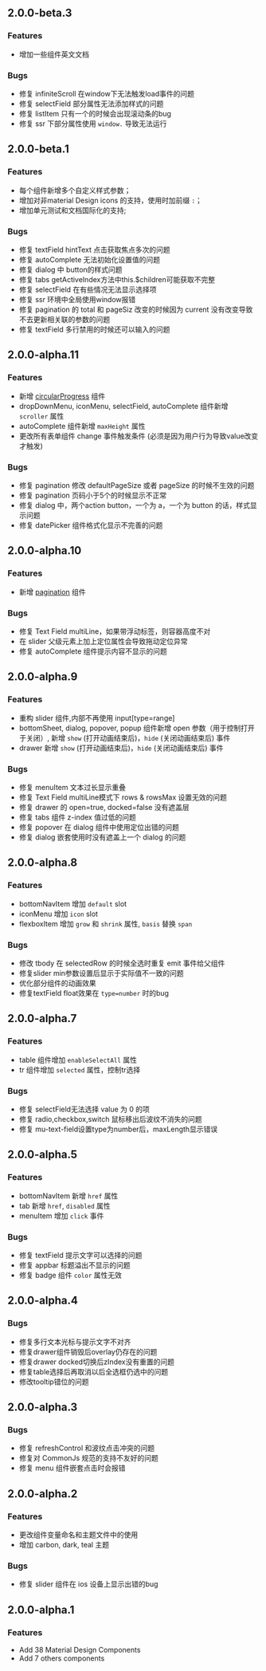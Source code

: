 ## 2.0.0-beta.3

### Features

  * 增加一些组件英文文档

### Bugs

  * 修复 infiniteScroll 在window下无法触发load事件的问题
  * 修复 selectField 部分属性无法添加样式的问题
  * 修复 listItem 只有一个的时候会出现滚动条的bug
  * 修复 ssr 下部分属性使用 `window.` 导致无法运行

## 2.0.0-beta.1

### Features

  * 每个组件新增多个自定义样式参数；
  * 增加对非material Design icons 的支持，使用时加前缀 `:`；
  * 增加单元测试和文档国际化的支持;

### Bugs

  * 修复 textField hintText 点击获取焦点多次的问题
  * 修复 autoComplete 无法初始化设置值的问题
  * 修复 dialog 中 button的样式问题
  * 修复 tabs getActiveIndex方法中this.$children可能获取不完整
  * 修复 selectField 在有些情况无法显示选择项
  * 修复 ssr 环境中全局使用window报错
  * 修复 pagination 的 total 和 pageSiz 改变的时候因为 current 没有改变导致不去更新相关联的参数的问题
  * 修复 textField 多行禁用的时候还可以输入的问题

## 2.0.0-alpha.11

### Features

  * 新增 [circularProgress](#/circularProgress) 组件
  * dropDownMenu, iconMenu, selectField, autoComplete 组件新增 `scroller` 属性
  * autoComplete 组件新增 `maxHeight` 属性
  * 更改所有表单组件 change 事件触发条件 (必须是因为用户行为导致value改变才触发)

### Bugs

  * 修复 pagination 修改 defaultPageSize 或者 pageSize 的时候不生效的问题
  * 修复 pagination 页码小于5个的时候显示不正常
  * 修复 dialog 中，两个action button，一个为 a，一个为 button 的话，样式显示问题
  * 修复 datePicker 组件格式化显示不完善的问题

## 2.0.0-alpha.10

### Features

  * 新增 [pagination](#/pagination) 组件

### Bugs

  * 修复 Text Field multiLine，如果带浮动标签，则容器高度不对
  * 在 slider 父级元素上加上定位属性会导致拖动定位异常
  * 修复 autoComplete 组件提示内容不显示的问题

## 2.0.0-alpha.9

### Features

  * 重构 slider 组件,内部不再使用 input[type=range]
  * bottomSheet, dialog, popover, popup 组件新增 open 参数（用于控制打开于关闭）, 新增 `show` (打开动画结束后)，`hide` (关闭动画结束后) 事件
  * drawer 新增 `show` (打开动画结束后)，`hide` (关闭动画结束后) 事件

### Bugs

  * 修复 menuItem 文本过长显示重叠
  * 修复 Text Field multiLine模式下 rows & rowsMax 设置无效的问题
  * 修复 drawer 的 open=true, docked=false 没有遮盖层
  * 修复 tabs 组件 z-index 值过低的问题
  * 修复 popover 在 dialog 组件中使用定位出错的问题
  * 修复 dialog 嵌套使用时没有遮盖上一个 dialog 的问题

## 2.0.0-alpha.8

### Features

  * bottomNavItem 增加 `default` slot
  * iconMenu 增加 `icon` slot
  * flexboxItem 增加 `grow` 和 `shrink` 属性, `basis` 替换 `span`

### Bugs

  * 修改 tbody 在 selectedRow 的时候全选时重复 emit 事件给父组件
  * 修复slider min参数设置后显示于实际值不一致的问题
  * 优化部分组件的动画效果
  * 修复textField float效果在 `type=number` 时的bug

## 2.0.0-alpha.7

### Features

  * table 组件增加 `enableSelectAll` 属性
  * tr 组件增加 `selected` 属性，控制tr选择

### Bugs

  * 修复 selectField无法选择 value 为 0 的项
  * 修复 radio,checkbox,switch 鼠标移出后波纹不消失的问题
  * 修复 mu-text-field设置type为number后，maxLength显示错误

## 2.0.0-alpha.5

### Features

  * bottomNavItem 新增 `href` 属性
  * tab 新增 `href`, `disabled` 属性
  * menuItem 增加 `click` 事件

### Bugs

  * 修复 textField 提示文字可以选择的问题
  * 修复 appbar 标题溢出不显示的问题
  * 修复 badge 组件 `color` 属性无效

## 2.0.0-alpha.4

### Bugs

  * 修复多行文本光标与提示文字不对齐
  * 修复drawer组件销毁后overlay仍存在的问题
  * 修复drawer docked切换后zIndex没有重置的问题
  * 修复table选择后再取消以后全选框仍选中的问题
  * 修改tooltip错位的问题

## 2.0.0-alpha.3

### Bugs

  * 修复 refreshControl 和波纹点击冲突的问题
  * 修复对 CommonJs 规范的支持不友好的问题
  * 修复 menu 组件嵌套点击时会报错

## 2.0.0-alpha.2

### Features

  * 更改组件变量命名和主题文件中的使用
  * 增加 carbon, dark, teal 主题

### Bugs

  * 修复 slider 组件在 ios 设备上显示出错的bug

## 2.0.0-alpha.1

### Features

  * Add 38 Material Design Components
  * Add 7 others components
